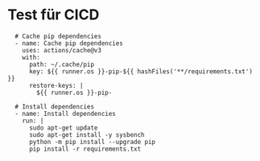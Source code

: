 # Test für CICD

      # Cache pip dependencies
      - name: Cache pip dependencies
        uses: actions/cache@v3
        with:
          path: ~/.cache/pip
          key: ${{ runner.os }}-pip-${{ hashFiles('**/requirements.txt') }}
          restore-keys: |
            ${{ runner.os }}-pip-

      # Install dependencies
      - name: Install dependencies
        run: |
          sudo apt-get update
          sudo apt-get install -y sysbench
          python -m pip install --upgrade pip
          pip install -r requirements.txt